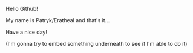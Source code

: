 Hello Github!

My name is Patryk/Eratheal and that's it...

Have a nice day!

(I'm gonna try to embed something underneath to see if I'm able to do it)

<a href="https://discord.com/api/guilds/753318968206295152/widget.json" width="350" height="500" allowtransparency="true" frameborder="0" sandbox="allow-popups allow-popups-to-escape-sandbox allow-same-origin allow-scripts"></a>